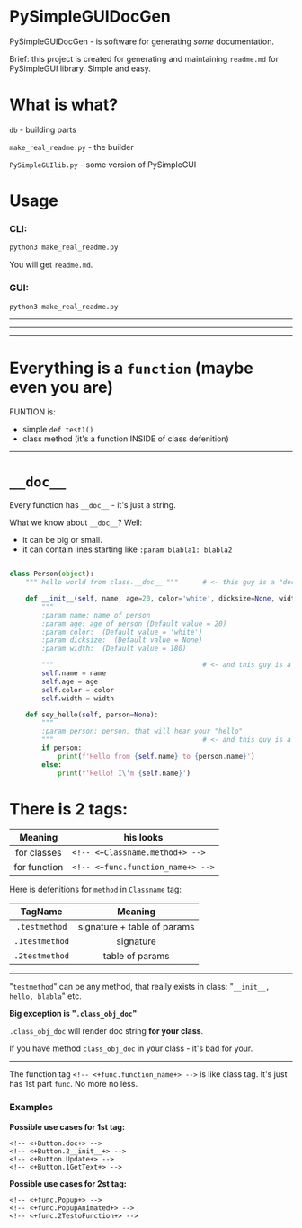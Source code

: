 # PySimpleGUIDocGen
PySimpleGUIDocGen - is software for generating *some* documentation.

Brief: this project is created for generating and maintaining `readme.md` for PySimpleGUI library. Simple and easy.

# What is what?

`db` - building parts

`make_real_readme.py` - the builder

`PySimpleGUIlib.py` - some version of PySimpleGUI


# Usage

### CLI:

```bash
python3 make_real_readme.py
```

You will get `readme.md`.

### GUI:

```bash
python3 make_real_readme.py
```


---

---

---


# Everything is a `function` (maybe even you are)

FUNTION is:

- simple `def test1()`
- class method (it's a function INSIDE of class defenition)

---

# `__doc__`

Every function has `__doc__` - it's just a string.

What we know about `__doc__`? Well:

- it can be big or small.
- it can contain lines starting like `:param blabla1: blabla2`


```python

class Person(object):
    """ hello world from class.__doc__ """      # <- this guy is a "doc string"

    def __init__(self, name, age=20, color='white', dicksize=None, width=180):
        """                                    
        :param name: name of person
        :param age: age of person (Default value = 20)
        :param color:  (Default value = 'white')
        :param dicksize:  (Default value = None)
        :param width:  (Default value = 180)

        """                                     # <- and this guy is a "doc string"
        self.name = name
        self.age = age
        self.color = color
        self.width = width

    def sey_hello(self, person=None):
        """
        :param person: person, that will hear your "hello"
        """                                     # <- and this guy is a "doc string"
        if person:
            print(f'Hello from {self.name} to {person.name}')
        else:
            print(f'Hello! I\'m {self.name}')

```

# There is 2 tags:

| Meaning | his looks |
| :-: | - |
| for classes  | `<!-- <+Classname.method+> -->`   |
| for function | `<!-- <+func.function_name+> -->` |


Here is defenitions for `method` in `Classname` tag:

| TagName | Meaning |
| :-:       |  :-: |
| `.testmethod`      | signature + table of params |
| `.1testmethod`     | signature |
| `.2testmethod`     | table of params |
----

"`testmethod`" can be any method, that really exists in class: "`__init__, hello, blabla`" etc.

**Big exception is "`.class_obj_doc`"**

`.class_obj_doc` will render doc string **for your class**.

If you have method `class_obj_doc` in your class - it's bad for your.

----

The function tag  `<!-- <+func.function_name+> -->` is like class tag.
It's just has 1st part `func`. No more no less.


### Examples

**Possible use cases for 1st tag:**

```
<!-- <+Button.doc+> -->
<!-- <+Button.2__init__+> -->
<!-- <+Button.Update+> -->
<!-- <+Button.1GetText+> -->
```

**Possible use cases for 2st tag:**

```
<!-- <+func.Popup+> -->
<!-- <+func.PopupAnimated+> -->
<!-- <+func.2TestoFunction+> -->
```

